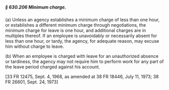 ##### § 630.206 Minimum charge. #####

(a) Unless an agency establishes a minimum charge of less than one hour, or establishes a different minimum charge through negotiations, the minimum charge for leave is one hour, and additional charges are in multiples thereof. If an employee is unavoidably or necessarily absent for less than one hour, or tardy, the agency, for adequate reason, may excuse him without charge to leave.

(b) When an employee is charged with leave for an unauthorized absence or tardiness, the agency may not require him to perform work for any part of the leave period charged against his account.

[33 FR 12475, Sept. 4, 1968, as amended at 38 FR 18446, July 11, 1973; 38 FR 26601, Sept. 24, 1973]